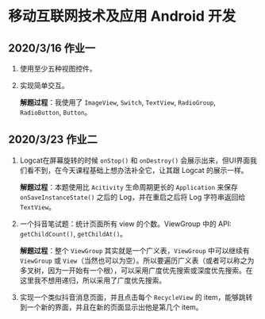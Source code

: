 # 移动互联网技术及应用 Android 开发

## 2020/3/16 作业一

1. 使用至少五种视图控件。
2. 实现简单交互。

	**解题过程**：我使用了 `ImageView`, `Switch`, `TextView`, `RadioGroup`, `RadioButton`, `Button`。

## 2020/3/23 作业二

1. Logcat在屏幕旋转的时候 `onStop()` 和 `onDestroy()` 会展示出来，但UI界面我们看不到，在今天课程基础上想办法补全它，让其跟 Logcat 的展示一样。

	**解题过程**：本题使用比 `Acitivity` 生命周期更长的 `Application` 来保存 `onSaveInstanceState()` 之后的 Log，并在重启之后将 Log 字符串返回给 `TextView`。

2. 一个抖音笔试题：统计页面所有 view 的个数。ViewGroup 中的 API: `getChildCount()`, `getChildAt()`。

	**解题过程**：整个 `ViewGroup` 其实就是一个广义表，`ViewGroup` 中可以继续有 `ViewGroup` 或 `View`（当然也可以为空）。所以要遍历广义表（或者可以称之为多叉树，因为一开始有一个根），可以采用广度优先搜索或深度优先搜索。在这里我不想用递归，所以采用了广度优先搜索。

3. 实现一个类似抖音消息页面，并且点击每个 `RecycleView` 的 item，能够跳转到一个新的界面，并且在新的页面显示出他是第几个 item。